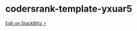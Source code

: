 # codersrank-template-yxuar5

[Edit on StackBlitz ⚡️](https://stackblitz.com/edit/codersrank-template-yxuar5)